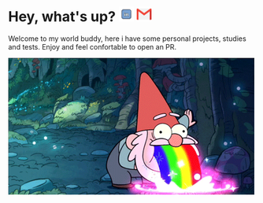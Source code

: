 # Hey, what's up? [<img src="https://github.com/alissonzampietro/alissonzampietro/blob/master/linkedin.svg" target="_blank" width="30" alt="Linkedin">](https://www.linkedin.com/in/alissonzampietro) [<img src="https://github.com/alissonzampietro/alissonzampietro/blob/master/gmail.svg" width="30" alt="Gmail">](mailto:alissonzampietro@gmail.com)

Welcome to my world buddy, here i have some personal projects, studies and tests.
Enjoy and feel confortable to open an PR.

![alt text](https://github.com/alissonzampietro/alissonzampietro/blob/master/how_i_feel.gif)